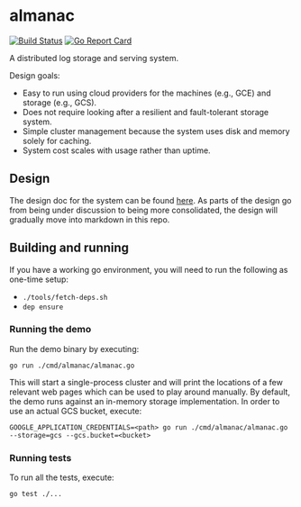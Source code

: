 # almanac

[![Build Status](https://travis-ci.org/dinowernli/almanac.svg?branch=master)](https://travis-ci.org/dinowernli/almanac)
[![Go Report Card](https://goreportcard.com/badge/github.com/dinowernli/almanac)](https://goreportcard.com/report/github.com/dinowernli/almanac)

A distributed log storage and serving system.

Design goals:
* Easy to run using cloud providers for the machines (e.g., GCE) and storage (e.g., GCS).
* Does not require looking after a resilient and fault-tolerant storage system.
* Simple cluster management because the system uses disk and memory solely for caching.
* System cost scales with usage rather than uptime.

## Design

The design doc for the system can be found [here](https://docs.google.com/document/d/1yVTRtSZQ2ulSV9CGwExn2l2E2kJqyssCMB7ZM7FNhnc/edit). As parts of the design go from being under discussion to being more consolidated, the design will gradually move into markdown in this repo.

## Building and running

If you have a working go environment, you will need to run the following as one-time setup:

* `./tools/fetch-deps.sh`
* `dep ensure`

### Running the demo

Run the demo binary by executing:

`go run ./cmd/almanac/almanac.go`

This will start a single-process cluster and will print the locations of a few relevant web pages which can be used to play around manually. By default, the demo runs against an in-memory storage implementation. In order to use an actual GCS bucket, execute:

`GOOGLE_APPLICATION_CREDENTIALS=<path> go run ./cmd/almanac/almanac.go --storage=gcs --gcs.bucket=<bucket>`

### Running tests

To run all the tests, execute:

`go test ./...`
